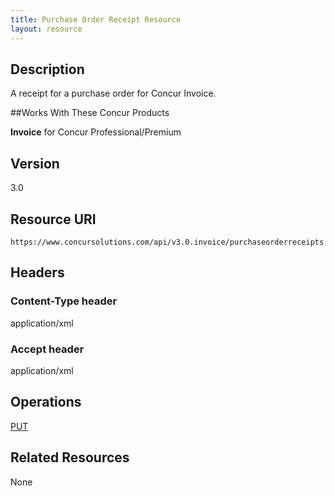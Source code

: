```yaml
---
title: Purchase Order Receipt Resource 
layout: resource
---
```






## Description
A receipt for a purchase order for Concur Invoice.

##Works With These Concur Products

**Invoice** for Concur Professional/Premium

## Version
3.0

## Resource URI
`https://www.concursolutions.com/api/v3.0.invoice/purchaseorderreceipts`

## Headers

### Content-Type header
application/xml

### Accept header
application/xml

## Operations
[PUT][1]

## Related Resources 
None

[1]: https://www.concursolutions.com/api/docs/index.html#!/PurchaseOrderReceipts
